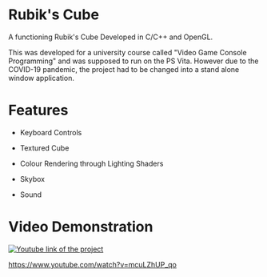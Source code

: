 # Rubik's Cube
 
A functioning Rubik's Cube Developed in C/C++ and OpenGL.

This was developed for a university course called "Video Game Console Programming" and was supposed to run on the PS Vita. However due to the COVID-19 pandemic, the project had to be changed into a stand alone window application.

# Features

- Keyboard Controls 

- Textured Cube

- Colour Rendering through Lighting Shaders

- Skybox

- Sound

# Video Demonstration

[![Youtube link of the project](https://i.imgur.com/zooW2E8.png)](https://www.youtube.com/watch?v=mcuLZhUP_qo)

https://www.youtube.com/watch?v=mcuLZhUP_qo

